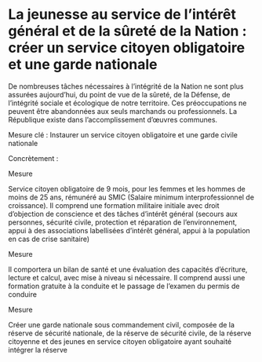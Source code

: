 # La jeunesse au service de l’intérêt général et de la sûreté de la Nation : créer un service citoyen obligatoire et une garde nationale



De nombreuses tâches nécessaires à l’intégrité de la Nation ne sont plus
assurées aujourd’hui, du point de vue de la sûreté, de la Défense, de
l’intégrité sociale et écologique de notre territoire. Ces
préoccupations ne peuvent être abandonnées aux seuls marchands ou
professionnels. La République existe dans l’accomplissement d’œuvres
communes.


Mesure clé : Instaurer un service citoyen obligatoire et une garde
civile nationale

Concrètement :


Mesure

Service citoyen obligatoire de 9 mois, pour les femmes et les hommes de
moins de 25 ans, rémunéré au
SMIC (Salaire minimum interprofessionnel de croissance). Il comprend une
formation militaire initiale avec droit d’objection de conscience et des
tâches d’intérêt général (secours aux personnes, sécurité civile,
protection et réparation de l’environnement, appui à des associations
labellisées d’intérêt général, appui à la population en cas de crise
sanitaire)


Mesure

Il comportera un bilan de santé et une évaluation des capacités
d’écriture, lecture et calcul, avec mise à niveau si nécessaire. Il
comprend aussi une formation gratuite à la conduite et le passage de
l’examen du permis de conduire

Mesure

Créer une garde nationale sous commandement civil, composée de la
réserve de sécurité nationale, de la réserve de sécurité civile, de la
réserve citoyenne et des jeunes en service citoyen obligatoire ayant
souhaité intégrer la réserve
